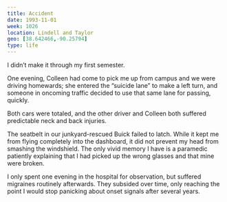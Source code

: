 ```yaml
---
title: Accident
date: 1993-11-01
week: 1026
location: Lindell and Taylor
geo: [38.642466,-90.25794]
type: life
---
```


I didn’t make it through my first semester.

One evening, Colleen had come to pick me up from campus and we were driving homewards; she entered the “suicide lane” to make a left turn, and someone in oncoming traffic decided to use that same lane for passing, quickly.

Both cars were totaled, and the other driver and Colleen both suffered predictable neck and back injuries.

The seatbelt in our junkyard-rescued Buick failed to latch. While it kept me from flying completely into the dashboard, it did not prevent my head from smashing the windshield. The only vivid memory I have is a paramedic patiently explaining that I had picked up the wrong glasses and that mine were broken.

I only spent one evening in the hospital for observation, but suffered migraines routinely afterwards. They subsided over time, only reaching the point I would stop panicking about onset signals after several years.
